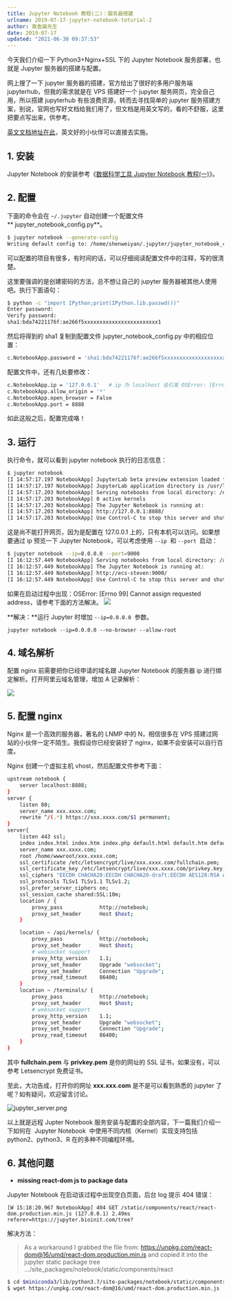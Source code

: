 ```yaml
---
title: Jupyter Notebook 教程(二)：服务器搭建
urlname: 2019-07-17-jupyter-notebook-toturial-2
author: 章鱼猫先生
date: 2019-07-17
updated: "2021-06-30 09:37:53"
---
```


今天我们介绍一下 Python3+Nginx+SSL 下的 Jupyter Notebook 服务部署，也就是 Jupyter 服务器的搭建与配置。

网上搜了一下 jupyter 服务器的搭建，官方给出了很好的多用户服务端 jupyterhub，但我的需求就是在 VPS 搭建好一个 jupyter 服务网页，完全自己用，所以搭建 jupyterhub 有些浪费资源，转而去寻找简单的 jupyter 服务搭建方案，别说，官网也写好文档给我们用了，但文档是用英文写的，看的不舒服，这里把要点写出来，供参考。

[英文文档地址在此](http://jupyter-notebook.readthedocs.io/en/latest/public_server.html)，英文好的小伙伴可以直接去实施。

## 1. 安装

Jupyter Notebook 的安装参考《[数据科学工具 Jupyter Notebook 教程(一)](https://www.yuque.com/shenweiyan/cookbook/jupyter-notebook-toturial-1)》。

## 2. 配置

下面的命令会在 `~/.jupyter` 自动创建一个配置文件 \*\* jupyter_notebook_config.py\*\*。

```bash
$ jupyter notebook --generate-config
Writing default config to: /home/shenweiyan/.jupyter/jupyter_notebook_config.py
```

可以配置的项目有很多，有时间的话，可以仔细阅读配置文件中的注释，写的很清楚。

这里要强调的是创建密码的方法，总不想让自己的 jupyter 服务器被其他人使用吧。执行下面语句：

```bash
$ python -c "import IPython;print(IPython.lib.passwd())"
Enter password:
Verify password:
sha1:bda74221176f:ae266f5xxxxxxxxxxxxxxxxxxxxxxxx1
```

然后将得到的 sha1 复制到配置文件 jupyter_notebook_config.py 中的相应位置：

```bash
c.NotebookApp.password = 'sha1:bda74221176f:ae266f5xxxxxxxxxxxxxxxxxxxxxxxx1'
```

配置文件中，还有几处要修改：

```bash
c.NotebookApp.ip = '127.0.0.1'   # ip 为 localhost 会引发 OSError: [Errno 99] Cannot assign requested address
c.NotebookApp.allow_origin = '*'
c.NotebookApp.open_browser = False
c.NotebookApp.port = 8888
```

如此这般之后，配置完成咯！

## 3. 运行

执行命令，就可以看到 jupyter notebook 执行的日志信息：

```bash
$ jupyter notebook
[I 14:57:17.197 NotebookApp] JupyterLab beta preview extension loaded from /usr/local/software/anaconda3/lib/python3.6/site-packages/jupyterlab
[I 14:57:17.197 NotebookApp] JupyterLab application directory is /usr/local/software/anaconda3/share/jupyter/lab
[I 14:57:17.203 NotebookApp] Serving notebooks from local directory: /data/JupyterNotebook
[I 14:57:17.203 NotebookApp] 0 active kernels
[I 14:57:17.203 NotebookApp] The Jupyter Notebook is running at:
[I 14:57:17.203 NotebookApp] http://127.0.0.1:8888/
[I 14:57:17.203 NotebookApp] Use Control-C to stop this server and shut down all kernels (twice to skip confirmation).
```

这是尚不能打开网页，因为是配置在 127.0.0.1 上的，只有本机可以访问。如果想要通过 ip 预览一下 Jupyter Notebook，可以考虑使用 `--ip`  和 `--port`  启动：

```bash
$ jupyter notebook --ip=0.0.0.0 --port=9000
[I 16:12:57.449 NotebookApp] Serving notebooks from local directory: /apps/jupyter
[I 16:12:57.449 NotebookApp] The Jupyter Notebook is running at:
[I 16:12:57.449 NotebookApp] http://ecs-steven:9000/
[I 16:12:57.449 NotebookApp] Use Control-C to stop this server and shut down all kernels (twice to skip confirmation).

```

如果在启动过程中出现：OSError: \[Errno 99] Cannot assign requested address，请参考下面的方法解决。
![](https://shub-1251708715.cos.ap-guangzhou.myqcloud.com/elog-cookbook-img/FqT8n9qwwYgNtlidpEI2XMzHH7rf.png)

\*\*解决：\*\*运行 Jupyter 时增加 `--ip=0.0.0.0`  参数。

    jupyter notebook --ip=0.0.0.0 --no-browser --allow-root

## 4. 域名解析

配置 nginx 前需要把你已经申请的域名跟 Jupyter Notebook 的服务器 ip 进行绑定解析。打开阿里云域名管理，增加 A 记录解析：

![](https://shub-1251708715.cos.ap-guangzhou.myqcloud.com/elog-cookbook-img/FmKiF8RjMkyospa5fBRWx4ZT6QWR.png)

## 5. 配置 nginx

Nginx 是一个高效的服务器，著名的 LNMP 中的 N，相信很多在 VPS 搭建过网站的小伙伴一定不陌生。我假设你已经安装好了 nginx，如果不会安装可以自行百度。

Nginx 创建一个虚拟主机 vhost，然后配置文件参考下面：

```bash
upstream notebook {
    server localhost:8888;
}
server {
    listen 80;
    server_name xxx.xxxx.com;
    rewrite ^/(.*) https://xxx.xxxx.com/$1 permanent;
}
server{
    listen 443 ssl;
    index index.html index.htm index.php default.html default.htm default.php;
    server_name xxx.xxxx.com;
    root /home/wwwroot/xxx.xxxx.com;
    ssl_certificate /etc/letsencrypt/live/xxx.xxxx.com/fullchain.pem;
    ssl_certificate_key /etc/letsencrypt/live/xxx.xxxx.com/privkey.key;
    ssl_ciphers "EECDH CHACHA20:EECDH CHACHA20-draft:EECDH AES128:RSA AES128:EECDH AES256:RSA AES256:EECDH 3DES:RSA 3DES:!MD5";
    ssl_protocols TLSv1 TLSv1.1 TLSv1.2;
    ssl_prefer_server_ciphers on;
    ssl_session_cache shared:SSL:10m;
    location / {
        proxy_pass            http://notebook;
        proxy_set_header      Host $host;
    }

    location ~ /api/kernels/ {
        proxy_pass            http://notebook;
        proxy_set_header      Host $host;
        # websocket support
        proxy_http_version    1.1;
        proxy_set_header      Upgrade "websocket";
        proxy_set_header      Connection "Upgrade";
        proxy_read_timeout    86400;
    }
    location ~ /terminals/ {
        proxy_pass            http://notebook;
        proxy_set_header      Host $host;
        # websocket support
        proxy_http_version    1.1;
        proxy_set_header      Upgrade "websocket";
        proxy_set_header      Connection "Upgrade";
        proxy_read_timeout    86400;
    }
}
```

其中 **fullchain.pem** 与 **privkey.pem** 是你的网址的 SSL 证书，如果没有，可以参考 Letsencrypt 免费证书。

至此，大功告成，打开你的网址 **xxx.xxx.com** 是不是可以看到熟悉的 jupyter 了呢？如有疑问，欢迎留言讨论。

![jupyter_server.png](https://shub-1251708715.cos.ap-guangzhou.myqcloud.com/elog-cookbook-img/FkZqx8CGwdqzGoyn_BFYwJNNEafn.png)

以上就是远程 Jupter Notebook 服务安装与配置的全部内容，下一篇我们介绍一下如何在  Jupyter Notebook  中使用不同内核（Kernel）实现支持包括 python2、python3、R 在的多种不同编程环境。

## 6. 其他问题

- **missing react-dom js to package data**

Jupyter Notebook 在启动该过程中出现空白页面，后台 log 提示 404 错误：

    [W 15:18:20.967 NotebookApp] 404 GET /static/components/react/react-dom.production.min.js (127.0.0.1) 2.49ms referer=https://jupyter.bioinit.com/tree?

解决方法：

> As a workaround I grabbed the file from: <https://unpkg.com/react-dom@16/umd/react-dom.production.min.js> and copied it into the jupyter static package tree .../site_packages/notebook/static/components/react

```bash
$ cd $miniconda3/lib/python3.7/site-packages/notebook/static/components/react
$ wget https://unpkg.com/react-dom@16/umd/react-dom.production.min.js
```
